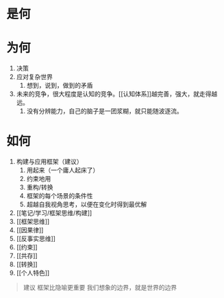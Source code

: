 # 是何

# 为何
1. 决策
2. 应对复杂世界
	1. 想到，说到，做到的矛盾
3. 未来的竞争，很大程度是认知的竞争。[[认知体系]]越完善，强大，就走得越远。
	1. 没有分辨能力，自己的脑子是一团浆糊，就只能随波逐流。

# 如何
1. 构建与应用框架（建议）
	1. 用起来（一个庸人起床了）
	2. 约束地用
	3. 重构/转换
	4. 框架的每个场景的条件性
	5. 超越自我视角思考，以便在变化时得到最优解
2. [[笔记/学习/框架思维/构建]]
3. [[框架思维]]
4. [[因果律]]
5. [[反事实思维]]
6. [[约束]]
7. [[共存]]
8. [[转换]]
9. [[个人特色]]

> 建议
> 框架比隐喻更重要
> 我们想象的边界，就是世界的边界